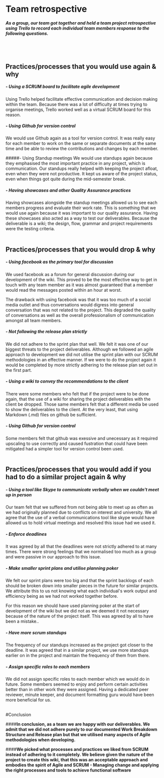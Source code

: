 # Team retrospective

##### As a group, our team got together and held a team project retrospective using Trello to record each individual team members response to the following questions.
</br>
</br>

## Practices/processes that you would use again & why

##### - Using a SCRUM board to facilitate agile development
Using Trello helped facilitate effective communication and decision making within the team. Because there was a lot of difficulty at times trying to organise meetings, Trello worked well as a virtual SCRUM board for this reason.

##### - Using Github for version control
We would use Github again as a tool for version control. It was really easy for each member to work on the same or separate documents at the same time and be able to review the contributions and changes by each member.

#####- Using Standup meetings
We would use standups again because they emphasised the most important practice in any project, which is communication. Our standups really helped with keeping the project afloat, even when they were not productive. It kept us aware of the project status, even when things got quite during the mid-semester break.

##### - Having showcases and other Quality Assurance practices
Having showcases alongside the standup meetings allowed us to see each members progress and evaluate their work rate. This is something that we would use again because it was important to our quality assurance. Having these showcases also acted as a way to test our deliverables. Because the deliverable is a wiki; the design, flow, grammar and project requirements were the testing criteria.
</br>
</br>

## Practices/processes that you would drop & why

##### - Using facebook as the primary tool for discussion
We used facebook as a forum for general discussion during our development of the wiki. This proved to be the most effective way to get in touch with any team member as it was almost guaranteed that a member would read the messages posted within an hour at worst.

The drawback with using facebook was that it was too much of a social media outlet and thus conversations would digress into general conversation that was not related to the project. This degraded the quality of conversations as well as the overall professionalism of communication amongst all team members.

##### - Not following the release plan strictly
We did not adhere to the sprint plan that well. We felt it was one of our biggest threats to the project deliverables. Although we followed an agile approach to development we did not utilise the sprint plan with our SCRUM methodologies in an effective manner. If we were to do the project again it would be completed by more strictly adhering to the release plan set out in the first part.

##### - Using a wiki to convey the recommendations to the client
There were some members who felt that if the project were to be done again, that the use of a wiki for sharing the project deliverables with the client be dropped. Those same members felt that a different media be used to show the deliverables to the client. At the very least, that using Markdown (.md) files on github be sufficient.

##### - Using Github for version control
Some members felt that github was exessive and unecessary as it required upscaling to use correctly and caused fustration that could have been mitigated had a simpler tool for version control been used.
</br>
</br>


## Practices/processes that you would add if you had to do a similar project again & why

##### - Using a tool like Skype to communicate verbally when we couldn't meet up in person
Our team felt that we suffered from not being able to meet up as often as we had originally planned due to conflicts on interest and university. We all agree that the use of a verbal communications tool like skype would have allowed us to hold virtual meetings and resolved this issue had we used it.

##### - Enforce deadlines
It was agreed by all that the deadlines were not strictly adhered to at many times. There were strong feelings that we normalised too much as a group and were passive in our approach to this issue.

##### - Make smaller sprint plans and utilise planning poker
We felt our sprint plans were too big and that the sprint backlogs of each should be broken down into smaller pieces in the future for similar projects. We attribute this to us not knowing what each individual's work output and efficiency being as we had not worked together before. 

For this reason we should have used planning poker at the start of development of the wiki but we did not as we deemed it not necessary because of the nature of the project itself. This was agreed by all to have been a mistake..

##### - Have more scrum standups
The frequency of our standups increased as the project got closer to the deadline. It was agreed that in a similar project, we use more standups earlier on in the project and maintain the frequency of them from there.


##### - Assign specific roles to each members
We did not assign specific roles to each member which we would do in future. Some members seemed to enjoy and perform certain activities better than in other work they were assigned. Having a dedicated peer reviewer, minute keeper, and document formatting guru would have been more beneficial for us.
</br>
</br>


#Conclusion

####**In conclusion, as a team we are happy with our deliverables. We admit that we did not adhere purely to our documented Work Breakdown Structure and Release plan but that we utilised many aspects of Agile methodologies when developing.**

####**We picked what processes and practices we liked from SCRUM instead of adhering to it completely. We believe given the nature of the project to create this wiki, that this was an acceptable approach and embodies the spirit of Agile and SCRUM - Managing change and applying the right processes and tools to achieve functional software**

